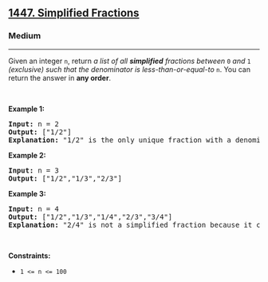 <h2><a href="https://leetcode.com/problems/simplified-fractions/">1447. Simplified Fractions</a></h2><h3>Medium</h3><hr><div style="user-select: auto;"><p style="user-select: auto;">Given an integer <code style="user-select: auto;">n</code>, return <em style="user-select: auto;">a list of all <strong style="user-select: auto;">simplified</strong> fractions between </em><code style="user-select: auto;">0</code><em style="user-select: auto;"> and </em><code style="user-select: auto;">1</code><em style="user-select: auto;"> (exclusive) such that the denominator is less-than-or-equal-to </em><code style="user-select: auto;">n</code>. You can return the answer in <strong style="user-select: auto;">any order</strong>.</p>

<p style="user-select: auto;">&nbsp;</p>
<p style="user-select: auto;"><strong class="example" style="user-select: auto;">Example 1:</strong></p>

<pre style="user-select: auto;"><strong style="user-select: auto;">Input:</strong> n = 2
<strong style="user-select: auto;">Output:</strong> ["1/2"]
<strong style="user-select: auto;">Explanation:</strong> "1/2" is the only unique fraction with a denominator less-than-or-equal-to 2.
</pre>

<p style="user-select: auto;"><strong class="example" style="user-select: auto;">Example 2:</strong></p>

<pre style="user-select: auto;"><strong style="user-select: auto;">Input:</strong> n = 3
<strong style="user-select: auto;">Output:</strong> ["1/2","1/3","2/3"]
</pre>

<p style="user-select: auto;"><strong class="example" style="user-select: auto;">Example 3:</strong></p>

<pre style="user-select: auto;"><strong style="user-select: auto;">Input:</strong> n = 4
<strong style="user-select: auto;">Output:</strong> ["1/2","1/3","1/4","2/3","3/4"]
<strong style="user-select: auto;">Explanation:</strong> "2/4" is not a simplified fraction because it can be simplified to "1/2".
</pre>

<p style="user-select: auto;">&nbsp;</p>
<p style="user-select: auto;"><strong style="user-select: auto;">Constraints:</strong></p>

<ul style="user-select: auto;">
	<li style="user-select: auto;"><code style="user-select: auto;">1 &lt;= n &lt;= 100</code></li>
</ul>
</div>